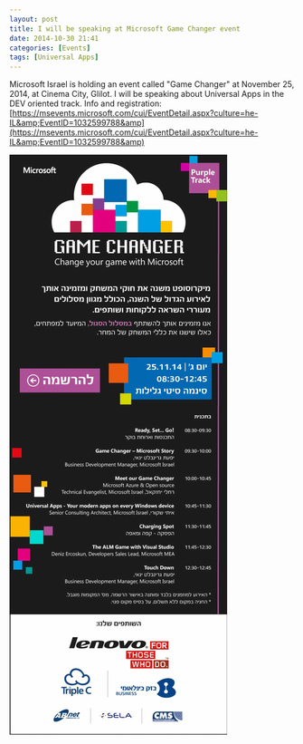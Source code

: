 ```yaml
---
layout: post
title: I will be speaking at Microsoft Game Changer event
date: 2014-10-30 21:41
categories: [Events]
tags: [Universal Apps]
---
```


Microsoft Israel is holding an event called "Game Changer" at November 25, 2014, at Cinema City, Glilot.
I will be speaking about Universal Apps in the DEV oriented track.
Info and registration:
[https://msevents.microsoft.com/cui/EventDetail.aspx?culture=he-IL&amp;EventID=1032599788&amp](https://msevents.microsoft.com/cui/EventDetail.aspx?culture=he-IL&amp;EventID=1032599788&amp)

![invitation](/images/2014-10-30-i-will-be-speaking-at-microsoft-game-changer-event_1.png)
